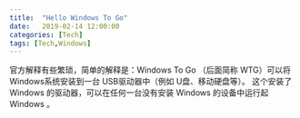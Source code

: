 ```yaml
---
title:  "Hello Windows To Go"
date:   2019-02-14 12:00:00
categories: [Tech]
tags: [Tech,Windows]
---
```


官方解释有些繁琐，简单的解释是：Windows To Go （后面简称 WTG）可以将 Windows系统安装到一台 USB驱动器中（例如 U盘、移动硬盘等）。
这个安装了 Windows 的驱动器，可以在任何一台没有安装 Windows 的设备中运行起 Windows 。